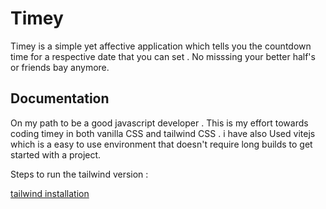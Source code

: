 
# Timey

Timey is a simple yet affective application which tells you the countdown time for a respective date that you can set 
. No misssing your better half's or friends bay anymore.


## Documentation

On my path to be a good javascript developer . This is my effort towards coding timey in both vanilla CSS and tailwind CSS . i have also Used vitejs which is a easy to use environment that doesn't require long builds to get started with a project.

Steps to run the tailwind version :

[tailwind installation](https://tailwindcss.com/docs/installation)

